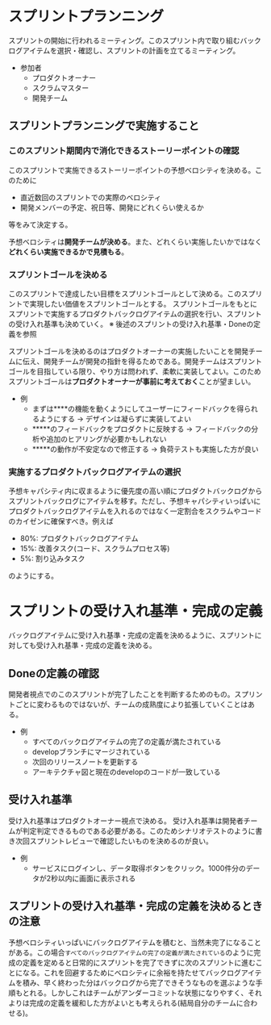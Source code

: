 # スプリントプランニング

スプリントの開始に行われるミーティング。このスプリント内で取り組むバックログアイテムを選択・確認し、スプリントの計画を立てるミーティング。

- 参加者
  - プロダクトオーナー
  - スクラムマスター
  - 開発チーム


## スプリントプランニングで実施すること

### このスプリント期間内で消化できるストーリーポイントの確認

このスプリントで実施できるストーリーポイントの予想ベロシティを決める。このために

- 直近数回のスプリントでの実際のベロシティ
- 開発メンバーの予定、祝日等、開発にどれくらい使えるか

等をみて決定する。

予想ベロシティは**開発チームが決める**。また、どれくらい実施したいかではなく**どれくらい実施できるかで見積もる**。

### スプリントゴールを決める

このスプリントで達成したい目標をスプリントゴールとして決める。このスプリントで実現したい価値をスプリントゴールとする。
スプリントゴールをもとにスプリントで実施するプロダクトバックログアイテムの選択を行い、スプリントの受け入れ基準も決めていく。
※ 後述のスプリントの受け入れ基準・Doneの定義を参照

スプリントゴールを決めるのはプロダクトオーナーの実施したいことを開発チームに伝え、開発チームが開発の指針を得るためである。開発チームはスプリントゴールを目指している限り、やり方は問われず、柔軟に実装してよい。このためスプリントゴールは**プロダクトオーナーが事前に考えておく**ことが望ましい。

- 例
    - まずは****の機能を動くようにしてユーザーにフィードバックを得られるようにする → デザインは凝らずに実装してよい
    - *****のフィードバックをプロダクトに反映する → フィードバックの分析や追加のヒアリングが必要かもしれない
    - *****の動作が不安定なので修正する → 負荷テストも実施した方が良い

### 実施するプロダクトバックログアイテムの選択

予想キャパシティ内に収まるように優先度の高い順にプロダクトバックログからスプリントバックログにアイテムを移す。ただし、予想キャパシティいっぱいにプロダクトバックログアイテムを入れるのではなく一定割合をスクラムやコードのカイゼンに確保すべき。例えば

- 80%: プロダクトバックログアイテム
- 15%: 改善タスク(コード、スクラムプロセス等)
- 5%: 割り込みタスク

のようにする。

# スプリントの受け入れ基準・完成の定義
バックログアイテムに受け入れ基準・完成の定義を決めるように、スプリントに対しても受け入れ基準・完成の定義を決める。

## Doneの定義の確認

開発者視点でのこのスプリントが完了したことを判断するためのもの。スプリントごとに変わるものではないが、チームの成熟度により拡張していくことはある。

- 例
  - すべてのバックログアイテムの完了の定義が満たされている
  - developブランチにマージされている
  - 次回のリリースノートを更新する
  - アーキテクチャ図と現在のdevelopのコードが一致している

## 受け入れ基準

受け入れ基準はプロダクトオーナー視点で決める。
受け入れ基準は開発者チームが判定判定できるものである必要がある。このためシナリオテストのように書き次回スプリントレビューで確認したいものを決めるのが良い。

- 例
    - サービスにログインし、データ取得ボタンをクリック。1000件分のデータが2秒以内に画面に表示される



## スプリントの受け入れ基準・完成の定義を決めるときの注意

予想ベロシティいっぱいにバックログアイテムを積むと、当然未完了になることがある。この場合`すべてのバックログアイテムの完了の定義が満たされている`のように完成の定義を定めると日常的にスプリントを完了できずに次のスプリントに進むことになる。これを回避するためにベロシティに余裕を持たせてバックログアイテムを積み、早く終わった分はバックログから完了できそうなものを選ぶような手順もとれる。しかしこれはチームがアンダーコミットな状態になりやすく、それよりは完成の定義を緩和した方がよいとも考えられる(結局自分のチームに合わせる)。

